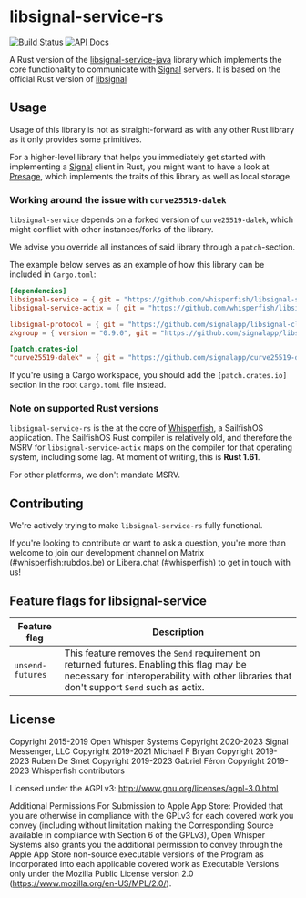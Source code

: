 # libsignal-service-rs

[![Build Status](https://github.com/whisperfish/libsignal-service-rs/workflows/CI/badge.svg?branch=main)][ci_workflow]
[![API Docs](https://img.shields.io/badge/docs-libsignal--service-blue)][rustdocs]

A Rust version of the [libsignal-service-java][lsj] library which implements the core functionality to communicate with [Signal][signal] servers. It is based on the official Rust version of [libsignal][lsg]

## Usage

Usage of this library is not as straight-forward as with any other Rust library as it only provides some primitives.

For a higher-level library that helps you immediately get started with implementing a [Signal][signal] client in Rust, you might want to have a look at [Presage][presage],  which implements the traits of this library as well as local storage.

### Working around the issue with `curve25519-dalek`

`libsignal-service` depends on a forked version of `curve25519-dalek`,
which might conflict with other instances/forks of the library.

We advise you override all instances of said library through a `patch`-section.

The example below serves as an example of how this library can be included in `Cargo.toml`:

```toml
[dependencies]
libsignal-service = { git = "https://github.com/whisperfish/libsignal-service-rs", branch = "main" }
libsignal-service-actix = { git = "https://github.com/whisperfish/libsignal-service-rs", branch = "main" }

libsignal-protocol = { git = "https://github.com/signalapp/libsignal-client", branch = "main" }
zkgroup = { version = "0.9.0", git = "https://github.com/signalapp/libsignal-client", branch = "main" }

[patch.crates-io]
"curve25519-dalek" = { git = "https://github.com/signalapp/curve25519-dalek", tag = "signal-curve25519-4.0.0" }
```

If you're using a Cargo workspace, you should add the `[patch.crates.io]` section in the root `Cargo.toml` file instead.

### Note on supported Rust versions

`libsignal-service-rs` is the at the core of [Whisperfish][whisperfish], a SailfishOS application. The SailfishOS Rust compiler is relatively old, and therefore the MSRV for `libsignal-service-actix` maps on the compiler for that operating system, including some lag. At moment of writing, this is **Rust 1.61**.

For other platforms, we don't mandate MSRV.

## Contributing

We're actively trying to make `libsignal-service-rs` fully functional.

If you're looking to contribute or want to ask a question, you're more than welcome to join our development channel on Matrix (#whisperfish:rubdos.be) or Libera.chat (#whisperfish) to get in touch with us!

## Feature flags for libsignal-service

| Feature flag     | Description                                                                                                                                                                             |
| ---------------- | --------------------------------------------------------------------------------------------------------------------------------------------------------------------------------------- |
| `unsend-futures` | This feature removes the `Send` requirement on returned futures. Enabling this flag may be necessary for interoperability with other libraries that don't support `Send` such as actix. |

## License

Copyright 2015-2019 Open Whisper Systems
Copyright 2020-2023 Signal Messenger, LLC
Copyright 2019-2021 Michael F Bryan
Copyright 2019-2023 Ruben De Smet
Copyright 2019-2023 Gabriel Féron
Copyright 2019-2023 Whisperfish contributors

Licensed under the AGPLv3: http://www.gnu.org/licenses/agpl-3.0.html

Additional Permissions For Submission to Apple App Store: Provided that you
are otherwise in compliance with the GPLv3 for each covered work you convey
(including without limitation making the Corresponding Source available in
compliance with Section 6 of the GPLv3), Open Whisper Systems also grants you
the additional permission to convey through the Apple App Store non-source
executable versions of the Program as incorporated into each applicable
covered work as Executable Versions only under the Mozilla Public License
version 2.0 (https://www.mozilla.org/en-US/MPL/2.0/).

[lsj]: https://github.com/signalapp/libsignal-service-java
[lsg]: https://github.com/signalapp/libsignal
[signal]: https://signal.org/
[whisperfish]: https://gitlab.com/whisperfish/whisperfish/
[presage]: https://github.com/whisperfish/presage/
[ci_workflow]: https://github.com/whisperfish/libsignal-service-rs/actions/workflows/ci.yaml?query=branch:main
[rustdocs]: https://whisperfish.github.io/libsignal-service-rs/libsignal_service
